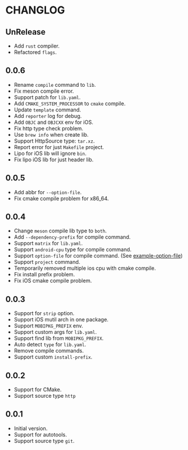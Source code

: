 # CHANGLOG

## UnRelease

- Add `rust` compiler.
- Refactored `flags`.

## 0.0.6

- Rename `compile` command to `lib`.
- Fix meson compile error.
- Support patch for `lib.yaml`.
- Add `CMAKE_SYSTEM_PROCESSOR` to `cmake` compile.
- Update `template` command.
- Add `reporter` log for debug.
- Add `OBJC` and `OBJCXX` env for iOS.
- Fix http type check problem.
- Use `brew info` when create lib.
- Support HttpSource type: `tar.xz`.
- Report error for just `Makefile` project.
- Lipo for iOS lib will ignore `bin`.
- Fix lipo iOS lib for just header lib.

## 0.0.5

- Add abbr for `--option-file`.
- Fix cmake compile problem for x86_64.

## 0.0.4

- Change `meson` compile lib type to `both`.
- Add `--dependency-prefix` for compile command.
- Support `matrix` for `lib.yaml`.
- Support `android-cpu` type for compile command.
- Support `option-file` for compile command. (See [example-option-file](example/options/lib-option.yaml))
- Support `project` command.
- Temporarily removed multiple ios cpu with cmake compile.
- Fix install prefix problem.
- Fix iOS cmake compile problem.

## 0.0.3

- Support for `strip` option.
- Support iOS mutil arch in one package.
- Support `MOBIPKG_PREFIX` env.
- Support custom args for `lib.yaml`.
- Support find lib from `MOBIPKG_PREFIX`.
- Auto detect `type` for `lib.yaml`.
- Remove compile commands.
- Support custom `install-prefix`.

## 0.0.2

- Support for CMake.
- Support source type `http`

## 0.0.1

- Initial version.
- Support for autotools.
- Support source type `git`.
